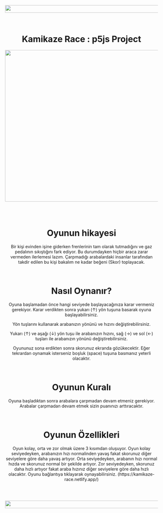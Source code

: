 <br>

<p align="center">
  <img width="1000" height="25" src="https://user-images.githubusercontent.com/43720773/115142916-e67f6780-a04c-11eb-9084-e1d9249ef32a.jpg">
</p>

<br>

<h1 align="center">Kamikaze Race : p5js Project</h1>


<p align="center">
  <img width="700" height="500" src="https://user-images.githubusercontent.com/43720773/114849271-432e1880-9de8-11eb-87e0-e607cebe0025.jpg">
</p>

<br>
<br>





<h1 align="center">Oyunun hikayesi</h1>
<p align="center">Bir kişi evinden işine giderken  frenlerinin tam olarak tutmadığını ve gaz pedalının sıkıştığını fark ediyor. Bu durumdayken hiçbir araca zarar vermeden ilerlemesi lazım. Çarpmadığı arabalardaki insanlar tarafından takdir edilen bu kişi bakalım ne kadar beğeni (Skor) toplayacak.</p>

<br>

<h1 align="center">Nasıl Oynanır?</h1>
<p align="center">Oyuna başlamadan önce hangi seviyede başlayacağınıza karar vermeniz gerekiyor. Karar verdikten sonra yukarı (↑) yön tuşuna basarak oyuna başlayabilirsiniz.</p>
<p align="center">Yön tuşlarını kullanarak arabanızın yönünü ve hızını değiştirebilirsiniz.</p>
<p align="center">Yukarı (↑) ve aşağı (↓) yön tuşu ile arabanızın hızını, sağ (→) ve sol (←) tuşları ile arabanızın yönünü değiştirebilirsiniz.</p>
<p align="center">Oyununuz sona erdikten sonra skorunuz ekranda gözükecektir. Eğer tekrardan oynamak isterseniz boşluk (space) tuşuna basmanız yeterli olacaktır.</p>

<br>

<h1 align="center">Oyunun Kuralı</h1>
<p align="center">Oyuna başladıktan sonra arabalara çarpmadan devam etmeniz gerekiyor. Arabalar çarpmadan devam etmek sizin puanınızı arttıracaktır. </p>

<br>

<h1 align="center">Oyunun Özellikleri</h1>
<p align="center">Oyun kolay, orta ve zor olmak üzere 3 kısımdan oluşuyor. Oyun kolay seviyedeyken, arabanızın hızı normalinden  yavaş  fakat skorunuz  diğer seviyelere göre daha yavaş artıyor. Orta seviyedeyken, arabanın hızı normal hızda ve skorunuz normal bir şekilde artıyor. Zor seviyedeyken, skorunuz daha hızlı artıyor fakat araba hızınız diğer seviyelere göre daha hızlı olacaktır. Oyunu bağlantıya tıklayarak oynayabilirsiniz. (https://kamikaze-race.netlify.app/)</p>

<br>
<br>

<p align="center">
  <img width="1000" height="25" src="https://user-images.githubusercontent.com/43720773/115142916-e67f6780-a04c-11eb-9084-e1d9249ef32a.jpg">
</p>
